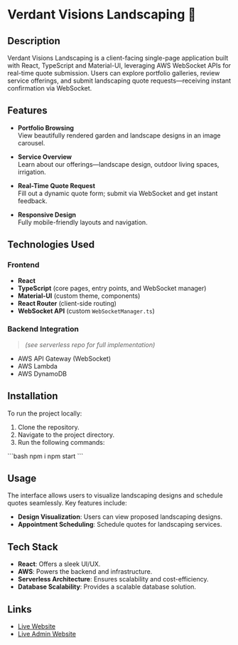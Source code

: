 # Verdant Visions Landscaping 🌿

## Description

Verdant Visions Landscaping is a client-facing single-page application built with React, TypeScript and Material-UI, leveraging AWS WebSocket APIs for real-time quote submission. Users can explore portfolio galleries, review service offerings, and submit landscaping quote requests—receiving instant confirmation via WebSocket.

## Features

- **Portfolio Browsing**  
  View beautifully rendered garden and landscape designs in an image carousel.

- **Service Overview**  
  Learn about our offerings—landscape design, outdoor living spaces, irrigation.

- **Real-Time Quote Request**  
  Fill out a dynamic quote form; submit via WebSocket and get instant feedback.

- **Responsive Design**  
  Fully mobile-friendly layouts and navigation.

## Technologies Used

### Frontend

- **React**
- **TypeScript** (core pages, entry points, and WebSocket manager)
- **Material-UI** (custom theme, components)
- **React Router** (client-side routing)
- **WebSocket API** (custom `WebSocketManager.ts`)

### Backend Integration

> _(see serverless repo for full implementation)_

- AWS API Gateway (WebSocket)
- AWS Lambda
- AWS DynamoDB

## Installation

To run the project locally:

1. Clone the repository.
2. Navigate to the project directory.
3. Run the following commands:

\```bash
npm i
npm start
\```

## Usage

The interface allows users to visualize landscaping designs and schedule quotes seamlessly. Key features include:

- **Design Visualization**: Users can view proposed landscaping designs.
- **Appointment Scheduling**: Schedule quotes for landscaping services.

## Tech Stack

- **React**: Offers a sleek UI/UX.
- **AWS**: Powers the backend and infrastructure.
- **Serverless Architecture**: Ensures scalability and cost-efficiency.
- **Database Scalability**: Provides a scalable database solution.

## Links

- [Live Website](https://www.verdantvisionslandscaping.com/)
- [Live Admin Website](https://verdantvisionslandscapingadmin.com/)
